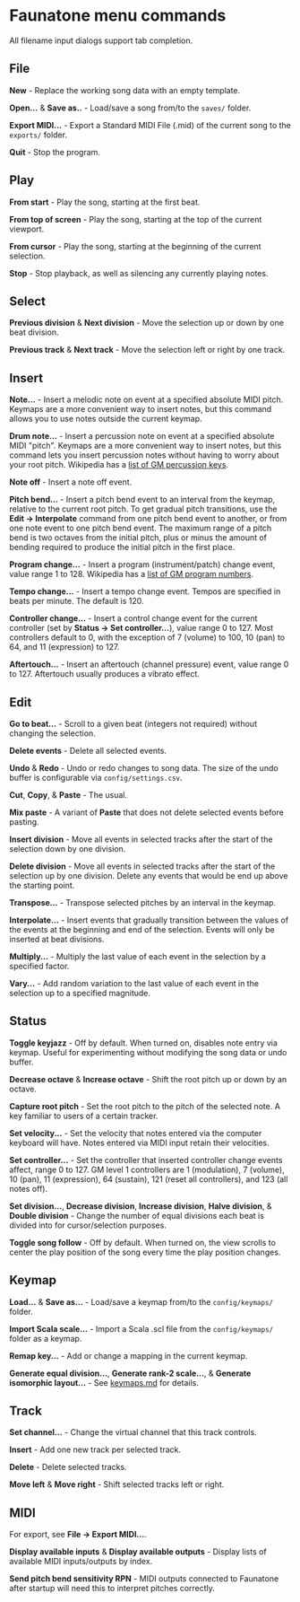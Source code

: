 # Faunatone menu commands

All filename input dialogs support tab completion.

## File

**New** - Replace the working song data with an empty template.

**Open...** & **Save as..** - Load/save a song from/to the `saves/` folder.

**Export MIDI...** - Export a Standard MIDI File (.mid) of the current song to
the `exports/` folder.

**Quit** - Stop the program.

## Play

**From start** - Play the song, starting at the first beat.

**From top of screen** - Play the song, starting at the top of the current
viewport.

**From cursor** - Play the song, starting at the beginning of the current
selection.

**Stop** - Stop playback, as well as silencing any currently playing notes.

## Select

**Previous division** & **Next division** - Move the selection up or down by
one beat division.

**Previous track** & **Next track** - Move the selection left or right by one
track.

## Insert

**Note...** - Insert a melodic note on event at a specified absolute MIDI
pitch. Keymaps are a more convenient way to insert notes, but this command
allows you to use notes outside the current keymap.

**Drum note...** - Insert a percussion note on event at a specified absolute
MIDI "pitch". Keymaps are a more convenient way to insert notes, but this
command lets you insert percussion notes without having to worry about your
root pitch. Wikipedia has a
[list of GM percussion keys](https://en.wikipedia.org/wiki/General_MIDI#Percussion).

**Note off** - Insert a note off event.

**Pitch bend...** - Insert a pitch bend event to an interval from the keymap,
relative to the current root pitch. To get gradual pitch transitions, use the
**Edit -> Interpolate** command from one pitch bend event to another, or from
one note event to one pitch bend event. The maximum range of a pitch bend is
two octaves from the initial pitch, plus or minus the amount of bending
required to produce the initial pitch in the first place.

**Program change...** - Insert a program (instrument/patch) change event, value
range 1 to 128. Wikipedia has a
[list of GM program numbers](https://en.wikipedia.org/wiki/General_MIDI#Program_change_events).

**Tempo change...** - Insert a tempo change event. Tempos are specified in
beats per minute. The default is 120.

**Controller change...** - Insert a control change event for the current
controller (set by **Status -> Set controller...**), value range 0 to 127. Most
controllers default to 0, with the exception of 7 (volume) to 100, 10 (pan) to
64, and 11 (expression) to 127.

**Aftertouch...** - Insert an aftertouch (channel pressure) event, value range
0 to 127. Aftertouch usually produces a vibrato effect.

## Edit

**Go to beat...** - Scroll to a given beat (integers not required) without
changing the selection.

**Delete events** - Delete all selected events.

**Undo** & **Redo** - Undo or redo changes to song data. The size of the undo
buffer is configurable via `config/settings.csv`.

**Cut**, **Copy**, & **Paste** - The usual.

**Mix paste** - A variant of **Paste** that does not delete selected events
before pasting.

**Insert division** - Move all events in selected tracks after the start of the
selection down by one division.

**Delete division** - Move all events in selected tracks after the start of the
selection up by one division. Delete any events that would be end up above the
starting point.

**Transpose...** - Transpose selected pitches by an interval in the keymap.

**Interpolate...** - Insert events that gradually transition between the values of
the events at the beginning and end of the selection. Events will only be
inserted at beat divisions.

**Multiply...** - Multiply the last value of each event in the selection by a
specified factor.

**Vary...** - Add random variation to the last value of each event in the
selection up to a specified magnitude.

## Status

**Toggle keyjazz** - Off by default. When turned on, disables note entry via
keymap. Useful for experimenting without modifying the song data or undo
buffer.

**Decrease octave** & **Increase octave** - Shift the root pitch up or down by
an octave.

**Capture root pitch** - Set the root pitch to the pitch of the selected note.
A key familiar to users of a certain tracker.

**Set velocity...** - Set the velocity that notes entered via the computer
keyboard will have. Notes entered via MIDI input retain their velocities.

**Set controller...** - Set the controller that inserted controller change
events affect, range 0 to 127. GM level 1 controllers are 1 (modulation), 7
(volume), 10 (pan), 11 (expression), 64 (sustain), 121 (reset all controllers),
and 123 (all notes off).

**Set division...**, **Decrease division**, **Increase division**, **Halve
division**, & **Double division** - Change the number of equal divisions each
beat is divided into for cursor/selection purposes.

**Toggle song follow** - Off by default. When turned on, the view scrolls to
center the play position of the song every time the play position changes.

## Keymap

**Load...** & **Save as...** - Load/save a keymap from/to the `config/keymaps/`
folder.

**Import Scala scale...** - Import a Scala .scl file from the `config/keymaps/`
folder as a keymap.

**Remap key...** - Add or change a mapping in the current keymap.

**Generate equal division...**, **Generate rank-2 scale...**, & **Generate
isomorphic layout...** - See
[keymaps.md](https://github.com/jangler/faunatone/blob/master/docs/keymaps.md)
for details.

## Track

**Set channel...** - Change the virtual channel that this track controls.

**Insert** - Add one new track per selected track.

**Delete** - Delete selected tracks.

**Move left** & **Move right** - Shift selected tracks left or right.

## MIDI

For export, see **File -> Export MIDI...**.

**Display available inputs** & **Display available outputs** - Display lists of
available MIDI inputs/outputs by index.

**Send pitch bend sensitivity RPN** - MIDI outputs connected to Faunatone after
startup will need this to interpret pitches correctly.
